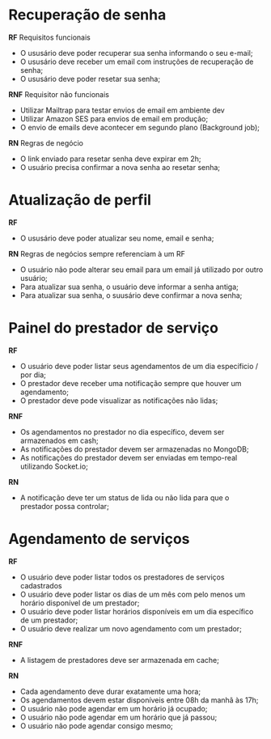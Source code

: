 # Recuperação de senha

**RF** Requisitos funcionais

- O ususário deve poder recuperar sua senha informando o seu e-mail;
- O ususário deve receber um email com instruções de recuperação de senha;
- O ususário deve poder resetar sua senha;

**RNF** Requisitor não funcionais

- Utilizar Mailtrap para testar envios de email em ambiente dev
- Utilizar Amazon SES para envios de email em produção;
- O envio de emails deve acontecer em segundo plano (Background job);

**RN** Regras de negócio

- O link enviado para resetar senha deve expirar em 2h;
- O usuário precisa confirmar a nova senha ao resetar senha;

# Atualização de perfil

**RF**

- O ususário deve poder atualizar seu nome, email e senha;

**RN** Regras de negócios sempre referenciam à um RF

- O usuário não pode alterar seu email para um email já utilizado por outro usuário;
- Para atualizar sua senha, o usuário deve informar a senha antiga;
- Para atualizar sua senha, o suusário deve confirmar a nova senha;



# Painel do prestador de serviço

**RF**

- O usuário deve poder listar seus agendamentos de um dia específicio / por dia;
- O prestador deve receber uma notificação sempre que houver um agendamento;
- O prestador deve pode visualizar as notificações não lidas;

**RNF**

- Os agendamentos no prestador no dia específico, devem ser armazenados em cash;
- As notificações do prestador devem ser armazenadas no MongoDB;
- As notificações do prestador devem ser enviadas em tempo-real utilizando Socket.io;

**RN**

- A notificação deve ter um status de lida ou não lida para que o prestador possa controlar;

# Agendamento de serviços

**RF**

- O usuário deve poder listar todos os prestadores de serviços cadastrados
- O usuário deve poder listar os dias de um mês com pelo menos um horário disponível de um prestador;
- O usuário deve poder listar horários disponíveis em um dia específico de um prestador;
- O usuário deve realizar um novo agendamento com um prestador;

**RNF**

- A listagem de prestadores deve ser armazenada em cache;


**RN**

- Cada agendamento deve durar exatamente uma hora;
- Os agendamentos devem estar disponíveis entre 08h da manhã às 17h;
- O usuário não pode agendar em um horário já ocupado;
- O usuário não pode agendar em um horário que já passou;
- O usuário não pode agendar consigo mesmo;
